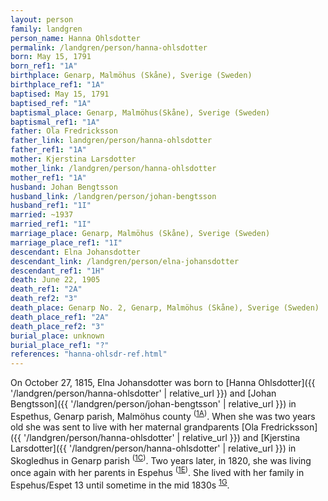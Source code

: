 ```yaml
---
layout: person
family: landgren
person_name: Hanna Ohlsdotter
permalink: /landgren/person/hanna-ohlsdotter
born: May 15, 1791
born_ref1: "1A"
birthplace: Genarp, Malmöhus (Skåne), Sverige (Sweden)
birthplace_ref1: "1A"
baptised: May 15, 1791
baptised_ref: "1A"
baptismal_place: Genarp, Malmöhus(Skåne), Sverige (Sweden)
baptismal_ref1: "1A"
father: Ola Fredricksson
father_link: landgren/person/hanna-ohlsdotter
father_ref1: "1A"
mother: Kjerstina Larsdotter
mother_link: /landgren/person/hanna-ohlsdotter
mother_ref1: "1A"
husband: Johan Bengtsson
husband_link: /landgren/person/johan-bengtsson
husband_ref1: "1I"
married: ~1937
married_ref1: "1I"
marriage_place: Genarp, Malmöhus (Skåne), Sverige (Sweden)
marriage_place_ref1: "1I"
descendant: Elna Johansdotter
descendant_link: /landgren/person/elna-johansdotter
descendant_ref1: "1H"
death: June 22, 1905
death_ref1: "2A"
death_ref2: "3"
death_place: Genarp No. 2, Genarp, Malmöhus (Skåne), Sverige (Sweden)
death_place_ref1: "2A"
death_place_ref2: "3"
burial_place: unknown
burial_place_ref1: "?"
references: "hanna-ohlsdr-ref.html"
---
```

On October 27, 1815, Elna Johansdotter was born to [Hanna Ohlsdotter]({{ '/landgren/person/hanna-ohlsdotter' | relative_url }}) and [Johan Bengtsson]({{ '/landgren/person/johan-bengtsson' | relative_url }}) in Espethus, Genarp parish, Malmöhus county <sup>([1A](#1A))</sup>. When she was two years old she was sent to live with her maternal grandparents [Ola Fredricksson]({{ '/landgren/person/hanna-ohlsdotter' | relative_url }}) and [Kjerstina Larsdotter]({{ '/landgren/person/hanna-ohlsdotter' | relative_url }}) in Skogledhus in Genarp parish <sup>([1C](#1C))</sup>. Two years later, in 1820, she was living once again with her parents in Espehus <sup>([1E](#1E))</sup>. She lived with her family in Espehus/Espet 13 until sometime in the mid 1830s <sup>[1G](#1G)</sup>.

